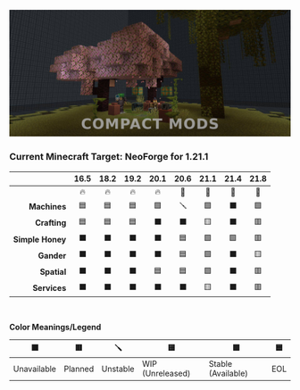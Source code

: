 ![CM Banner](../compact-mods-banner.png)

### Current Minecraft Target: NeoForge for 1.21.1

|                  | 16.5 | 18.2 | 19.2 | 20.1 | 20.6 | 21.1 | 21.4 | 21.8 |
|-----------------:|:-:|:-:|:-:|:-:|:-:|:-:|:-:|:-:|
|                  |🔥|🔥|🔥|🔥|🦊|🦊|🦊|🦊|
|     **Machines** |🟦|🟦|🟦|🟩|🪛|🟩|⬛|🟩|
|     **Crafting** |🟦|🟦|🟦|⬛|⬛|🟨|⬛|🟥|
| **Simple Honey** |⬛|⬛|⬛|⬛|🟦|🟩|🟩|🟥|
|       **Gander** |⬛|⬛|⬛|⬛|🟦|🟩|⬛|🟨|
|      **Spatial** |⬛|⬛|⬛|🟦|🟦|🟩|⬛|🟥|
|     **Services** |⬛|⬛|⬛|⬛|⬛|🟨|⬛|🟥|

**​**

**Color Meanings/Legend**

| ⬛  | 🟥 | 🪛 | 🟨 | 🟩 | 🟦 |
| --- | --- | --- | --- | --- | --- |
| Unavailable | Planned | Unstable | WIP (Unreleased) | Stable (Available) | EOL |
